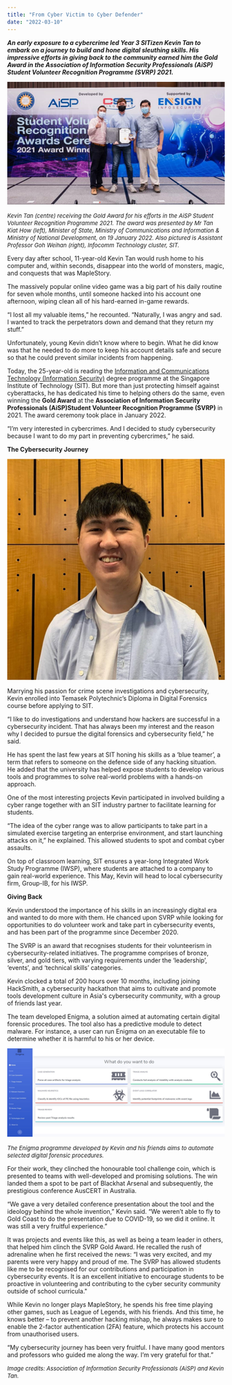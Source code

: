 ```yaml
---
title: "From Cyber Victim to Cyber Defender"
date: "2022-03-10"
---
```


***An early exposure to a cybercrime led Year 3 SITizen Kevin Tan to embark on a journey to build and hone digital sleuthing skills. His impressive efforts in giving back to the community earned him the Gold Award in the Association of Information Security Professionals (AiSP) Student Volunteer Recognition Programme (SVRP) 2021.***

![KevinTan](./kevintan1920x1080.jpg)

*<font size = 2>Kevin Tan (centre) receiving the Gold Award for his efforts in the AiSP Student Volunteer Recognition Programme 2021. The award was presented by Mr Tan Kiat How (left), Minister of State, Ministry of Communications and Information & Ministry of National Development, on 19 January 2022. Also pictured is Assistant Professor Goh Weihan (right), Infocomm Technology cluster, SIT.* </font>

Every day after school, 11-year-old Kevin Tan would rush home to his computer and, within seconds, disappear into the world of monsters, magic, and conquests that was MapleStory.

The massively popular online video game was a big part of his daily routine for seven whole months, until someone hacked into his account one afternoon, wiping clean all of his hard-earned in-game rewards.

“I lost all my valuable items,” he recounted. “Naturally, I was angry and sad. I wanted to track the perpetrators down and demand that they return my stuff.”

Unfortunately, young Kevin didn’t know where to begin. What he did know was that he needed to do more to keep his account details safe and secure so that he could prevent similar incidents from happening.

Today, the 25-year-old is reading the [Information and Communications Technology (Information Security)](https://www.singaporetech.edu.sg/undergraduate-programmes/information-and-communications-technology-information-security "ICT(IS)") degree programme at the Singapore Institute of Technology (SIT). But more than just protecting himself against cyberattacks, he has dedicated his time to helping others do the same, even winning the **Gold Award** at the **Association of Information Security Professionals (AiSP)Student Volunteer Recognition Programme (SVRP)** in 2021. The award ceremony took place in January 2022.

“I’m very interested in cybercrimes. And I decided to study cybersecurity because I want to do my part in preventing cybercrimes,” he said.

**The Cybersecurity Journey**

![KevinTan_profilepic](./kevintan-profilepic.jpg)

Marrying his passion for crime scene investigations and cybersecurity, Kevin enrolled into Temasek Polytechnic’s Diploma in Digital Forensics course before applying to SIT.

“I like to do investigations and understand how hackers are successful in a cybersecurity incident. That has always been my interest and the reason why I decided to pursue the digital forensics and cybersecurity field,” he said.

He has spent the last few years at SIT honing his skills as a ‘blue teamer’, a term that refers to someone on the defence side of any hacking situation. He added that the university has helped expose students to develop various tools and programmes to solve real-world problems with a hands-on approach.

One of the most interesting projects Kevin participated in involved building a cyber range together with an SIT industry partner to facilitate learning for students.

“The idea of the cyber range was to allow participants to take part in a simulated exercise targeting an enterprise environment, and start launching attacks on it,” he explained. This allowed students to spot and combat cyber assaults.

On top of classroom learning, SIT ensures a year-long Integrated Work Study Programme (IWSP), where students are attached to a company to gain real-world experience. This May, Kevin will head to local cybersecurity firm, Group-IB, for his IWSP.

**Giving Back**

Kevin understood the importance of his skills in an increasingly digital era and wanted to do more with them. He chanced upon SVRP while looking for opportunities to do volunteer work and take part in cybersecurity events, and has been part of the programme since December 2020.

The SVRP is an award that recognises students for their volunteerism in cybersecurity-related initiatives. The programme comprises of bronze, silver, and gold tiers, with varying requirements under the ‘leadership’, ‘events’, and ‘technical skills’ categories.

Kevin clocked a total of 200 hours over 10 months, including joining HackSmith, a cybersecurity hackathon that aims to cultivate and promote tools development culture in Asia's cybersecurity community, with a group of friends last year.

The team developed Enigma, a solution aimed at automating certain digital forensic procedures. The tool also has a predictive module to detect malware. For instance, a user can run Enigma on an executable file to determine whether it is harmful to his or her device.

![KevinTan_Enigma-prog](./kevintan-enigma-prog.jpg)

*<font size = 2>The Enigma programme developed by Kevin and his friends aims to automate selected digital forensic procedures.*</font>

For their work, they clinched the honourable tool challenge coin, which is presented to teams with well-developed and promising solutions. The win landed them a spot to be part of Blackhat Arsenal and subsequently, the prestigious conference AusCERT in Australia.

“We gave a very detailed conference presentation about the tool and the ideology behind the whole invention,” Kevin said. “We weren’t able to fly to Gold Coast to do the presentation due to COVID-19, so we did it online. It was still a very fruitful experience.” 

It was projects and events like this, as well as being a team leader in others, that helped him clinch the SVRP Gold Award. He recalled the rush of adrenaline when he first received the news: “I was very excited, and my parents were very happy and proud of me. The SVRP has allowed students like me to be recognised for our contributions and participation in cybersecurity events. It is an excellent initiative to encourage students to be proactive in volunteering and contributing to the cyber security community outside of school curricula."

While Kevin no longer plays MapleStory, he spends his free time playing other games, such as League of Legends, with his friends. And this time, he knows better – to prevent another hacking mishap, he always makes sure to enable the 2-factor authentication (2FA) feature, which protects his account from unauthorised users.

“My cybersecurity journey has been very fruitful. I have many good mentors and professors who guided me along the way. I’m very grateful for that.”

*<font size = 2>Image credits: Association of Information Security Professionals (AiSP) and Kevin Tan.*</font>